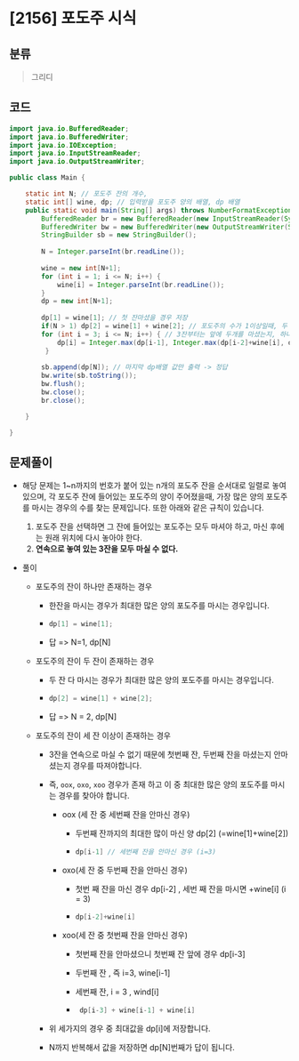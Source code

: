 # [2156] 포도주 시식

## 분류
> 그리디 

## 코드
```java
import java.io.BufferedReader;
import java.io.BufferedWriter;
import java.io.IOException;
import java.io.InputStreamReader;
import java.io.OutputStreamWriter;

public class Main {

	static int N; // 포도주 잔의 개수,
	static int[] wine, dp; // 입력받을 포도주 양의 배열, dp 배열
	public static void main(String[] args) throws NumberFormatException, IOException {
		BufferedReader br = new BufferedReader(new InputStreamReader(System.in));
		BufferedWriter bw = new BufferedWriter(new OutputStreamWriter(System.out));
		StringBuilder sb = new StringBuilder();
		
		N = Integer.parseInt(br.readLine());
		
		wine = new int[N+1];
		for (int i = 1; i <= N; i++) {
			wine[i] = Integer.parseInt(br.readLine());
		}
		dp = new int[N+1];
		
		dp[1] = wine[1]; // 첫 잔마셨을 경우 저장
		if(N > 1) dp[2] = wine[1] + wine[2]; // 포도주의 수가 1이상일때, 두 잔 다 마셨을 경우 저장
		for (int i = 3; i <= N; i++) { // 3잔부터는 앞에 두개를 마셨는지, 하나만 마셨는지 등 경우를 따져서 마신 양의 최대값을 dp에 저장
			dp[i] = Integer.max(dp[i-1], Integer.max(dp[i-2]+wine[i], dp[i-3] + wine[i-1] + wine[i]));
		 }
		
		sb.append(dp[N]); // 마지막 dp배열 값만 출력 -> 정답
		bw.write(sb.toString());
		bw.flush();
		bw.close();
		br.close();

	}

}

```

## 문제풀이

- 해당 문제는 1~n까지의 번호가 붙어 있는 n개의 포도주 잔을 순서대로 일렬로 놓여있으며, 각 포도주 잔에 들어있는 포도주의 양이 주어졌을때, 가장 많은 양의 포도주를 마시는 경우의 수를 찾는 문제입니다. 또한 아래와 같은 규칙이 있습니다.

  1. 포도주 잔을 선택하면 그 잔에 들어있는 포도주는 모두 마셔야 하고, 마신 후에는 원래 위치에 다시 놓아야 한다.
  2. **연속으로 놓여 있는 3잔을 모두 마실 수 없다.**

  

- 풀이

  - 포도주의 잔이 하나만 존재하는 경우

    - 한잔을 마시는 경우가 최대한 많은 양의 포도주를 마시는 경우입니다.

    - ```java
      dp[1] = wine[1];
      ```

    -  답 => N=1, dp[N]

  - 포도주의 잔이 두 잔이 존재하는 경우

    - 두 잔 다 마시는 경우가 최대한 많은 양의 포도주를 마시는 경우입니다.

    - ```java
      dp[2] = wine[1] + wine[2];
      ```

    - 답 => N = 2, dp[N]

  - 포도주의 잔이 세 잔 이상이 존재하는 경우

    - 3잔을 연속으로 마실 수 없기 때문에 첫번째 잔, 두번째 잔을 마셨는지 안마셨는지 경우를 따져야합니다.

    - 즉, `oox`, `oxo`, `xoo` 경우가 존재 하고 이 중 최대한 많은 양의 포도주를 마시는 경우를 찾아야 합니다.
      - oox (세 잔 중 세번째 잔을 안마신 경우)

        - 두번째 잔까지의 최대한 많이 마신 양 dp[2] (=wine[1]+wine[2])

        - ```java
          dp[i-1] // 세번째 잔을 안마신 경우 (i=3)
          ```

      - oxo(세 잔 중 두번째 잔을 안마신 경우)

        - 첫번 째 잔을 마신 경우 dp[i-2] , 세번 째 잔을 마시면 +wine[i] (i = 3)

        - ```java
          dp[i-2]+wine[i]
          ```

      - xoo(세 잔 중 첫번째 잔을 안마신 경우)

        - 첫번째 잔을 안마셨으니 첫번째 잔 앞에 경우 dp[i-3]

        - 두번째 잔 , 즉 i=3, wine[i-1]

        - 세번째 잔, i = 3 , wind[i]

        - ```java
           dp[i-3] + wine[i-1] + wine[i]
          ```

    - 위 세가지의 경우 중 최대값을 dp[i]에 저장합니다.

    - N까지 반복해서 값을 저장하면 dp[N]번째가 답이 됩니다.



